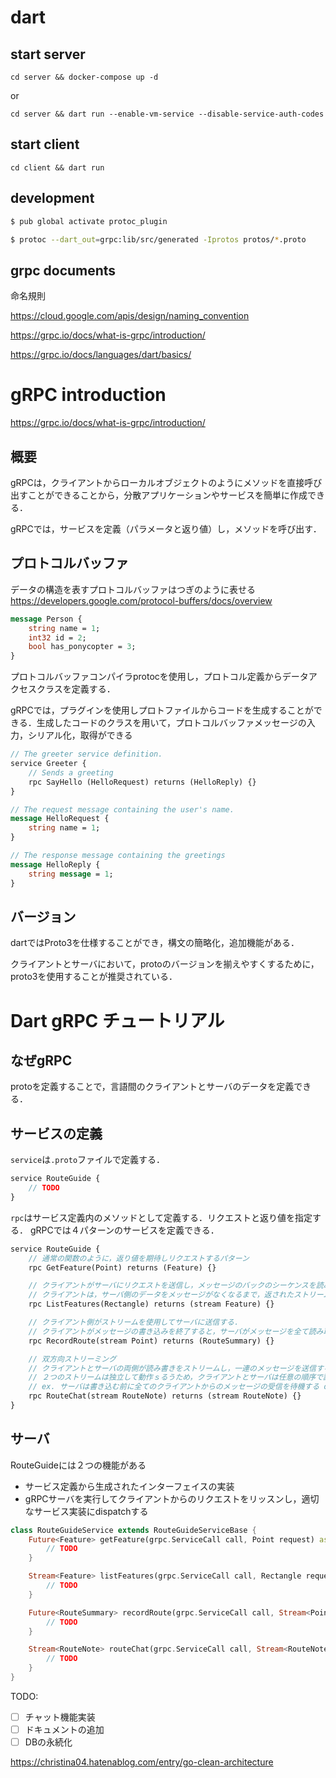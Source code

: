 # dart

## start server

```
cd server && docker-compose up -d
```

or

```
cd server && dart run --enable-vm-service --disable-service-auth-codes
```

## start client

```
cd client && dart run
```

## development

```sh
$ pub global activate protoc_plugin
```

```sh
$ protoc --dart_out=grpc:lib/src/generated -Iprotos protos/*.proto
```

## grpc documents

命名規則

https://cloud.google.com/apis/design/naming_convention

https://grpc.io/docs/what-is-grpc/introduction/

https://grpc.io/docs/languages/dart/basics/

# gRPC introduction
https://grpc.io/docs/what-is-grpc/introduction/


## 概要

gRPCは，クライアントからローカルオブジェクトのようにメソッドを直接呼び出すことができることから，分散アプリケーションやサービスを簡単に作成できる．

gRPCでは，サービスを定義（パラメータと返り値）し，メソッドを呼び出す．

## プロトコルバッファ

データの構造を表すプロトコルバッファはつぎのように表せる
https://developers.google.com/protocol-buffers/docs/overview

```proto
message Person {
    string name = 1;
    int32 id = 2;
    bool has_ponycopter = 3;
}
```

プロトコルバッファコンパイラprotocを使用し，プロトコル定義からデータアクセスクラスを定義する．

gRPCでは，プラグインを使用しプロトファイルからコードを生成することができる．生成したコードのクラスを用いて，プロトコルバッファメッセージの入力，シリアル化，取得ができる

```proto
// The greeter service definition.
service Greeter {
    // Sends a greeting
    rpc SayHello (HelloRequest) returns (HelloReply) {}
}

// The request message containing the user's name.
message HelloRequest {
    string name = 1;
}

// The response message containing the greetings
message HelloReply {
    string message = 1;
}
```

## バージョン
dartではProto3を仕様することができ，構文の簡略化，追加機能がある．

クライアントとサーバにおいて，protoのバージョンを揃えやすくするために，proto3を使用することが推奨されている．

# Dart gRPC チュートリアル

## なぜgRPC

protoを定義することで，言語間のクライアントとサーバのデータを定義できる．

## サービスの定義

`service`は`.proto`ファイルで定義する．

```proto
service RouteGuide {
    // TODO
}
```

`rpc`はサービス定義内のメソッドとして定義する．リクエストと返り値を指定する．
gRPCでは４パターンのサービスを定義できる．

```proto
service RouteGuide {
    // 通常の関数のように，返り値を期待しリクエストするパターン
    rpc GetFeature(Point) returns (Feature) {}

    // クライアントがサーバにリクエストを送信し，メッセージのバックのシーケンスを読み取るためのストリームを取得するパターン
    // クライアントは，サーバ側のデータをメッセージがなくなるまで，返されたストリームから読み取る．
    rpc ListFeatures(Rectangle) returns (stream Feature) {}

    // クライアント側がストリームを使用してサーバに送信する．
    // クライアントがメッセージの書き込みを終了すると，サーバがメッセージを全て読み取り，応答を返すのを待つ．
    rpc RecordRoute(stream Point) returns (RouteSummary) {}

    // 双方向ストリーミング
    // クライアントとサーバの両側が読み書きをストリームし，一連のメッセージを送信する．
    // ２つのストリームは独立して動作ｓるうため，クライアントとサーバは任意の順序で読み取りと書き込みを行うことがでkリウ．
    // ex. サーバは書き込む前に全てのクライアントからのメッセージの受信を待機する or メッセージを交互に読み取ってからメッセージを書き込む or 読み取りと書き込みのその他の組み合わせ
    rpc RouteChat(stream RouteNote) returns (stream RouteNote) {}
}

```

## サーバ

RouteGuideには２つの機能がある
  - サービス定義から生成されたインターフェイスの実装
  - gRPCサーバを実行してクライアントからのリクエストをリッスンし，適切なサービス実装にdispatchする

```dart
class RouteGuideService extends RouteGuideServiceBase {
    Future<Feature> getFeature(grpc.ServiceCall call, Point request) async {
        // TODO
    }

    Stream<Feature> listFeatures(grpc.ServiceCall call, Rectangle request) async* {
        // TODO
    }

    Future<RouteSummary> recordRoute(grpc.ServiceCall call, Stream<Point> request) async {
        // TODO
    }

    Stream<RouteNote> routeChat(grpc.ServiceCall call, Stream<RouteNote> request) async* {
        // TODO
    }
}
```
TODO:
- [ ] チャット機能実装
- [ ] ドキュメントの追加
- [ ] DBの永続化

https://christina04.hatenablog.com/entry/go-clean-architecture